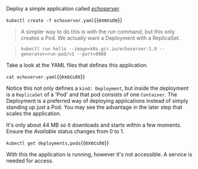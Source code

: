 Deploy a simple application called [_echoserver_](https://console.cloud.google.com/gcr/images/google-containers/GLOBAL/echoserver?gcrImageListsize=30).

`kubectl create -f echoserver.yaml`{{execute}}

> A simpler way to do this is with the _run_ command, but this only creates a Pod. We actually want a Deployment with a ReplicaSet.

> `kubectl run hello --image=k8s.gcr.io/echoserver:1.9 --generator=run-pod/v1 --port=8080`

Take a look at the YAML files that defines this application.

`cat echoserver.yaml`{{execute}}

Notice this not only defines a `kind: Deployment`, but inside the deployment is a `ReplicaSet` of a 'Pod' and that pod consists of one `Container`. The Deployment is a preferred way of deploying applications instead of simply standing up just a Pod. You may see the advantage in the later step that scales the application.

It's only about 44 MB so it downloads and starts within a few moments. Ensure the _Available_ status changes from 0 to 1.

`kubectl get deployments,pods`{{execute}}

With this the application is running, however it's not accessible. A service is needed for access.
